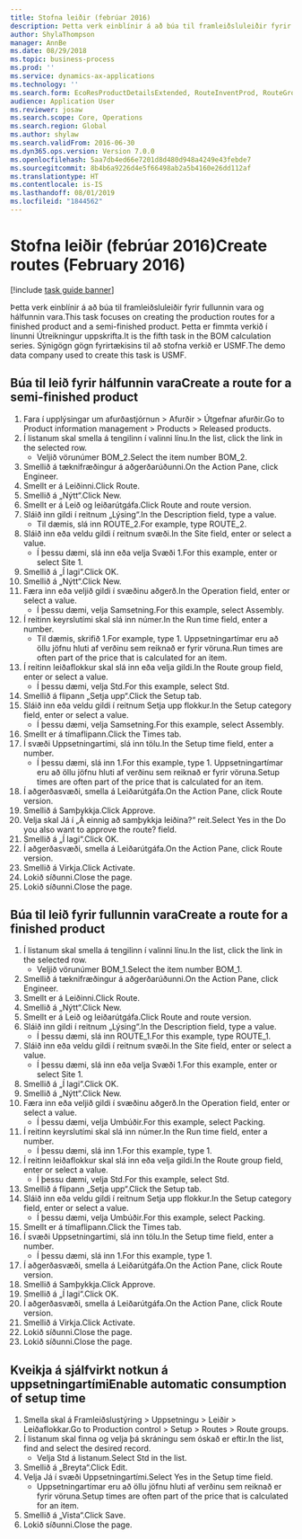 ```yaml
---
title: Stofna leiðir (febrúar 2016)
description: Þetta verk einblínir á að búa til framleiðsluleiðir fyrir fullunnin vara og hálfunnin vara.
author: ShylaThompson
manager: AnnBe
ms.date: 08/29/2018
ms.topic: business-process
ms.prod: ''
ms.service: dynamics-ax-applications
ms.technology: ''
ms.search.form: EcoResProductDetailsExtended, RouteInventProd, RouteGroup
audience: Application User
ms.reviewer: josaw
ms.search.scope: Core, Operations
ms.search.region: Global
ms.author: shylaw
ms.search.validFrom: 2016-06-30
ms.dyn365.ops.version: Version 7.0.0
ms.openlocfilehash: 5aa7db4ed66e7201d8d480d948a4249e43febde7
ms.sourcegitcommit: 8b4b6a9226d4e5f66498ab2a5b4160e26dd112af
ms.translationtype: HT
ms.contentlocale: is-IS
ms.lasthandoff: 08/01/2019
ms.locfileid: "1844562"
---
```

# <a name="create-routes-february-2016"></a><span data-ttu-id="5c212-103">Stofna leiðir (febrúar 2016)</span><span class="sxs-lookup"><span data-stu-id="5c212-103">Create routes (February 2016)</span></span>

[!include [task guide banner](../../includes/task-guide-banner.md)]

<span data-ttu-id="5c212-104">Þetta verk einblínir á að búa til framleiðsluleiðir fyrir fullunnin vara og hálfunnin vara.</span><span class="sxs-lookup"><span data-stu-id="5c212-104">This task focuses on creating the production routes for a finished product and a semi-finished product.</span></span> <span data-ttu-id="5c212-105">Þetta er fimmta verkið í línunni Útreikningur uppskrifta.</span><span class="sxs-lookup"><span data-stu-id="5c212-105">It is the fifth task in the BOM calculation series.</span></span> <span data-ttu-id="5c212-106">Sýnigögn gögn fyrirtækisins til að stofna verkið er USMF.</span><span class="sxs-lookup"><span data-stu-id="5c212-106">The demo data company used to create this task is USMF.</span></span>


## <a name="create-a-route-for-a-semi-finished-product"></a><span data-ttu-id="5c212-107">Búa til leið fyrir hálfunnin vara</span><span class="sxs-lookup"><span data-stu-id="5c212-107">Create a route for a semi-finished product</span></span>
1. <span data-ttu-id="5c212-108">Fara í upplýsingar um afurðastjórnun > Afurðir > Útgefnar afurðir.</span><span class="sxs-lookup"><span data-stu-id="5c212-108">Go to Product information management > Products > Released products.</span></span>
2. <span data-ttu-id="5c212-109">Í listanum skal smella á tengilinn í valinni línu.</span><span class="sxs-lookup"><span data-stu-id="5c212-109">In the list, click the link in the selected row.</span></span>
    * <span data-ttu-id="5c212-110">Veljið vörunúmer BOM_2.</span><span class="sxs-lookup"><span data-stu-id="5c212-110">Select the item number BOM_2.</span></span>  
3. <span data-ttu-id="5c212-111">Smellið á tæknifræðingur á aðgerðarúðunni.</span><span class="sxs-lookup"><span data-stu-id="5c212-111">On the Action Pane, click Engineer.</span></span>
4. <span data-ttu-id="5c212-112">Smellt er á Leiðinni.</span><span class="sxs-lookup"><span data-stu-id="5c212-112">Click Route.</span></span>
5. <span data-ttu-id="5c212-113">Smellið á „Nýtt“.</span><span class="sxs-lookup"><span data-stu-id="5c212-113">Click New.</span></span>
6. <span data-ttu-id="5c212-114">Smellt er á Leið og leiðarútgáfa.</span><span class="sxs-lookup"><span data-stu-id="5c212-114">Click Route and route version.</span></span>
7. <span data-ttu-id="5c212-115">Sláið inn gildi í reitnum „Lýsing“.</span><span class="sxs-lookup"><span data-stu-id="5c212-115">In the Description field, type a value.</span></span>
    * <span data-ttu-id="5c212-116">Til dæmis, slá inn ROUTE_2.</span><span class="sxs-lookup"><span data-stu-id="5c212-116">For example, type ROUTE_2.</span></span>  
8. <span data-ttu-id="5c212-117">Sláið inn eða veldu gildi í reitnum svæði.</span><span class="sxs-lookup"><span data-stu-id="5c212-117">In the Site field, enter or select a value.</span></span>
    * <span data-ttu-id="5c212-118">Í þessu dæmi, slá inn eða velja Svæði 1.</span><span class="sxs-lookup"><span data-stu-id="5c212-118">For this example, enter or select Site 1.</span></span>  
9. <span data-ttu-id="5c212-119">Smellið á „Í lagi“.</span><span class="sxs-lookup"><span data-stu-id="5c212-119">Click OK.</span></span>
10. <span data-ttu-id="5c212-120">Smellið á „Nýtt“.</span><span class="sxs-lookup"><span data-stu-id="5c212-120">Click New.</span></span>
11. <span data-ttu-id="5c212-121">Færa inn eða veljið gildi í svæðinu aðgerð.</span><span class="sxs-lookup"><span data-stu-id="5c212-121">In the Operation field, enter or select a value.</span></span>
    * <span data-ttu-id="5c212-122">Í þessu dæmi, velja Samsetning.</span><span class="sxs-lookup"><span data-stu-id="5c212-122">For this example, select Assembly.</span></span>  
12. <span data-ttu-id="5c212-123">Í reitinn keyrslutími skal slá inn númer.</span><span class="sxs-lookup"><span data-stu-id="5c212-123">In the Run time field, enter a number.</span></span>
    * <span data-ttu-id="5c212-124">Til dæmis, skrifið 1.</span><span class="sxs-lookup"><span data-stu-id="5c212-124">For example, type 1.</span></span> <span data-ttu-id="5c212-125">Uppsetningartímar eru að öllu jöfnu hluti af verðinu sem reiknað er fyrir vöruna.</span><span class="sxs-lookup"><span data-stu-id="5c212-125">Run times are often part of the price that is calculated for an item.</span></span>  
13. <span data-ttu-id="5c212-126">Í reitinn leiðaflokkur skal slá inn eða velja gildi.</span><span class="sxs-lookup"><span data-stu-id="5c212-126">In the Route group field, enter or select a value.</span></span>
    * <span data-ttu-id="5c212-127">Í þessu dæmi, velja Std.</span><span class="sxs-lookup"><span data-stu-id="5c212-127">For this example, select Std.</span></span>  
14. <span data-ttu-id="5c212-128">Smellið á flipann „Setja upp“.</span><span class="sxs-lookup"><span data-stu-id="5c212-128">Click the Setup tab.</span></span>
15. <span data-ttu-id="5c212-129">Sláið inn eða veldu gildi í reitnum Setja upp flokkur.</span><span class="sxs-lookup"><span data-stu-id="5c212-129">In the Setup category field, enter or select a value.</span></span>
    * <span data-ttu-id="5c212-130">Í þessu dæmi, velja Samsetning.</span><span class="sxs-lookup"><span data-stu-id="5c212-130">For this example, select Assembly.</span></span>  
16. <span data-ttu-id="5c212-131">Smellt er á tímaflipann.</span><span class="sxs-lookup"><span data-stu-id="5c212-131">Click the Times tab.</span></span>
17. <span data-ttu-id="5c212-132">Í svæði Uppsetningartími, slá inn tölu.</span><span class="sxs-lookup"><span data-stu-id="5c212-132">In the Setup time field, enter a number.</span></span>
    * <span data-ttu-id="5c212-133">Í þessu dæmi, slá inn 1.</span><span class="sxs-lookup"><span data-stu-id="5c212-133">For this example, type 1.</span></span> <span data-ttu-id="5c212-134">Uppsetningartímar eru að öllu jöfnu hluti af verðinu sem reiknað er fyrir vöruna.</span><span class="sxs-lookup"><span data-stu-id="5c212-134">Setup times are often part of the price that is calculated for an item.</span></span>  
18. <span data-ttu-id="5c212-135">Í aðgerðasvæði, smella á Leiðarútgáfa.</span><span class="sxs-lookup"><span data-stu-id="5c212-135">On the Action Pane, click Route version.</span></span>
19. <span data-ttu-id="5c212-136">Smellið á Samþykkja.</span><span class="sxs-lookup"><span data-stu-id="5c212-136">Click Approve.</span></span>
20. <span data-ttu-id="5c212-137">Velja skal Já í „Á einnig að samþykkja leiðina?“ reit.</span><span class="sxs-lookup"><span data-stu-id="5c212-137">Select Yes in the Do you also want to approve the route? field.</span></span>
21. <span data-ttu-id="5c212-138">Smellið á „Í lagi“.</span><span class="sxs-lookup"><span data-stu-id="5c212-138">Click OK.</span></span>
22. <span data-ttu-id="5c212-139">Í aðgerðasvæði, smella á Leiðarútgáfa.</span><span class="sxs-lookup"><span data-stu-id="5c212-139">On the Action Pane, click Route version.</span></span>
23. <span data-ttu-id="5c212-140">Smellið á Virkja.</span><span class="sxs-lookup"><span data-stu-id="5c212-140">Click Activate.</span></span>
24. <span data-ttu-id="5c212-141">Lokið síðunni.</span><span class="sxs-lookup"><span data-stu-id="5c212-141">Close the page.</span></span>
25. <span data-ttu-id="5c212-142">Lokið síðunni.</span><span class="sxs-lookup"><span data-stu-id="5c212-142">Close the page.</span></span>

## <a name="create-a-route-for-a-finished-product"></a><span data-ttu-id="5c212-143">Búa til leið fyrir fullunnin vara</span><span class="sxs-lookup"><span data-stu-id="5c212-143">Create a route for a finished product</span></span>
1. <span data-ttu-id="5c212-144">Í listanum skal smella á tengilinn í valinni línu.</span><span class="sxs-lookup"><span data-stu-id="5c212-144">In the list, click the link in the selected row.</span></span>
    * <span data-ttu-id="5c212-145">Veljið vörunúmer BOM_1.</span><span class="sxs-lookup"><span data-stu-id="5c212-145">Select the item number BOM_1.</span></span>  
2. <span data-ttu-id="5c212-146">Smellið á tæknifræðingur á aðgerðarúðunni.</span><span class="sxs-lookup"><span data-stu-id="5c212-146">On the Action Pane, click Engineer.</span></span>
3. <span data-ttu-id="5c212-147">Smellt er á Leiðinni.</span><span class="sxs-lookup"><span data-stu-id="5c212-147">Click Route.</span></span>
4. <span data-ttu-id="5c212-148">Smellið á „Nýtt“.</span><span class="sxs-lookup"><span data-stu-id="5c212-148">Click New.</span></span>
5. <span data-ttu-id="5c212-149">Smellt er á Leið og leiðarútgáfa.</span><span class="sxs-lookup"><span data-stu-id="5c212-149">Click Route and route version.</span></span>
6. <span data-ttu-id="5c212-150">Sláið inn gildi í reitnum „Lýsing“.</span><span class="sxs-lookup"><span data-stu-id="5c212-150">In the Description field, type a value.</span></span>
    * <span data-ttu-id="5c212-151">Í þessu dæmi, slá inn ROUTE_1.</span><span class="sxs-lookup"><span data-stu-id="5c212-151">For this example, type ROUTE_1.</span></span>  
7. <span data-ttu-id="5c212-152">Sláið inn eða veldu gildi í reitnum svæði.</span><span class="sxs-lookup"><span data-stu-id="5c212-152">In the Site field, enter or select a value.</span></span>
    * <span data-ttu-id="5c212-153">Í þessu dæmi, slá inn eða velja Svæði 1.</span><span class="sxs-lookup"><span data-stu-id="5c212-153">For this example, enter or select Site 1.</span></span>  
8. <span data-ttu-id="5c212-154">Smellið á „Í lagi“.</span><span class="sxs-lookup"><span data-stu-id="5c212-154">Click OK.</span></span>
9. <span data-ttu-id="5c212-155">Smellið á „Nýtt“.</span><span class="sxs-lookup"><span data-stu-id="5c212-155">Click New.</span></span>
10. <span data-ttu-id="5c212-156">Færa inn eða veljið gildi í svæðinu aðgerð.</span><span class="sxs-lookup"><span data-stu-id="5c212-156">In the Operation field, enter or select a value.</span></span>
    * <span data-ttu-id="5c212-157">Í þessu dæmi, velja Umbúðir.</span><span class="sxs-lookup"><span data-stu-id="5c212-157">For this example, select Packing.</span></span>  
11. <span data-ttu-id="5c212-158">Í reitinn keyrslutími skal slá inn númer.</span><span class="sxs-lookup"><span data-stu-id="5c212-158">In the Run time field, enter a number.</span></span>
    * <span data-ttu-id="5c212-159">Í þessu dæmi, slá inn 1.</span><span class="sxs-lookup"><span data-stu-id="5c212-159">For this example, type 1.</span></span>  
12. <span data-ttu-id="5c212-160">Í reitinn leiðaflokkur skal slá inn eða velja gildi.</span><span class="sxs-lookup"><span data-stu-id="5c212-160">In the Route group field, enter or select a value.</span></span>
    * <span data-ttu-id="5c212-161">Í þessu dæmi, velja Std.</span><span class="sxs-lookup"><span data-stu-id="5c212-161">For this example, select Std.</span></span>  
13. <span data-ttu-id="5c212-162">Smellið á flipann „Setja upp“.</span><span class="sxs-lookup"><span data-stu-id="5c212-162">Click the Setup tab.</span></span>
14. <span data-ttu-id="5c212-163">Sláið inn eða veldu gildi í reitnum Setja upp flokkur.</span><span class="sxs-lookup"><span data-stu-id="5c212-163">In the Setup category field, enter or select a value.</span></span>
    * <span data-ttu-id="5c212-164">Í þessu dæmi, velja Umbúðir.</span><span class="sxs-lookup"><span data-stu-id="5c212-164">For this example, select Packing.</span></span>  
15. <span data-ttu-id="5c212-165">Smellt er á tímaflipann.</span><span class="sxs-lookup"><span data-stu-id="5c212-165">Click the Times tab.</span></span>
16. <span data-ttu-id="5c212-166">Í svæði Uppsetningartími, slá inn tölu.</span><span class="sxs-lookup"><span data-stu-id="5c212-166">In the Setup time field, enter a number.</span></span>
    * <span data-ttu-id="5c212-167">Í þessu dæmi, slá inn 1.</span><span class="sxs-lookup"><span data-stu-id="5c212-167">For this example, type 1.</span></span>  
17. <span data-ttu-id="5c212-168">Í aðgerðasvæði, smella á Leiðarútgáfa.</span><span class="sxs-lookup"><span data-stu-id="5c212-168">On the Action Pane, click Route version.</span></span>
18. <span data-ttu-id="5c212-169">Smellið á Samþykkja.</span><span class="sxs-lookup"><span data-stu-id="5c212-169">Click Approve.</span></span>
19. <span data-ttu-id="5c212-170">Smellið á „Í lagi“.</span><span class="sxs-lookup"><span data-stu-id="5c212-170">Click OK.</span></span>
20. <span data-ttu-id="5c212-171">Í aðgerðasvæði, smella á Leiðarútgáfa.</span><span class="sxs-lookup"><span data-stu-id="5c212-171">On the Action Pane, click Route version.</span></span>
21. <span data-ttu-id="5c212-172">Smellið á Virkja.</span><span class="sxs-lookup"><span data-stu-id="5c212-172">Click Activate.</span></span>
22. <span data-ttu-id="5c212-173">Lokið síðunni.</span><span class="sxs-lookup"><span data-stu-id="5c212-173">Close the page.</span></span>
23. <span data-ttu-id="5c212-174">Lokið síðunni.</span><span class="sxs-lookup"><span data-stu-id="5c212-174">Close the page.</span></span>

## <a name="enable-automatic-consumption-of-setup-time"></a><span data-ttu-id="5c212-175">Kveikja á sjálfvirkt notkun á uppsetningartími</span><span class="sxs-lookup"><span data-stu-id="5c212-175">Enable automatic consumption of setup time</span></span>
1. <span data-ttu-id="5c212-176">Smella skal á Framleiðslustýring > Uppsetningu > Leiðir > Leiðaflokkar.</span><span class="sxs-lookup"><span data-stu-id="5c212-176">Go to Production control > Setup > Routes > Route groups.</span></span>
2. <span data-ttu-id="5c212-177">Í listanum skal finna og velja þá skráningu sem óskað er eftir.</span><span class="sxs-lookup"><span data-stu-id="5c212-177">In the list, find and select the desired record.</span></span>
    * <span data-ttu-id="5c212-178">Velja Std á listanum.</span><span class="sxs-lookup"><span data-stu-id="5c212-178">Select Std in the list.</span></span>  
3. <span data-ttu-id="5c212-179">Smellið á „Breyta“.</span><span class="sxs-lookup"><span data-stu-id="5c212-179">Click Edit.</span></span>
4. <span data-ttu-id="5c212-180">Velja Já í svæði Uppsetningartími.</span><span class="sxs-lookup"><span data-stu-id="5c212-180">Select Yes in the Setup time field.</span></span>
    * <span data-ttu-id="5c212-181">Uppsetningartímar eru að öllu jöfnu hluti af verðinu sem reiknað er fyrir vöruna.</span><span class="sxs-lookup"><span data-stu-id="5c212-181">Setup times are often part of the price that is calculated for an item.</span></span>  
5. <span data-ttu-id="5c212-182">Smellið á „Vista“.</span><span class="sxs-lookup"><span data-stu-id="5c212-182">Click Save.</span></span>
6. <span data-ttu-id="5c212-183">Lokið síðunni.</span><span class="sxs-lookup"><span data-stu-id="5c212-183">Close the page.</span></span>

